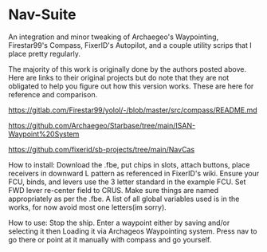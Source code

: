 # Nav-Suite
An integration and minor tweaking of Archaegeo's Waypointing, Firestar99's Compass, FixerID's Autopilot, and a couple utility scrips that I place pretty regularly.

The majority of this work is originally done by the authors posted above. Here are links to their original projects but do note that they are not obligated to help you figure out how this version works. These are here for reference and comparison.

https://gitlab.com/Firestar99/yolol/-/blob/master/src/compass/README.md

https://github.com/Archaegeo/Starbase/tree/main/ISAN-Waypoint%20System

https://github.com/fixerid/sb-projects/tree/main/NavCas

How to install: Download the .fbe, put chips in slots, attach buttons, place receivers in downward L pattern as referenced in FixerID's wiki. Ensure your FCU, binds, and levers use the 3 letter standard in the example FCU. Set FWD lever re-center field to CRUS. Make sure things are named appropriately as per the .fbe. A list of all global variables used is in the works, for now avoid most one letters(im sorry).

How to use: Stop the ship. Enter a waypoint either by saving and/or selecting it then Loading it via Archageos Waypointing system. Press nav to go there or point at it manually with compass and go yourself.
